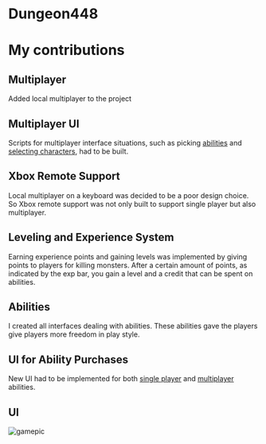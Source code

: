 # Dungeon448
# My contributions
## Multiplayer
Added local multiplayer to the project
## Multiplayer UI
Scripts for multiplayer interface situations, such as picking [abilities](https://github.com/bcverdict/Dungeon448/blob/master/scripts/scr_multi_ability_select/scr_multi_ability_select.gml)
and [selecting characters](https://github.com/bcverdict/Dungeon448/blob/master/scripts/scr_multi_char_select/scr_multi_char_select.gml), had to be built.
## Xbox Remote Support
Local multiplayer on a keyboard was decided to be a poor design choice. So Xbox remote support was not only built to support single player but also multiplayer.
## Leveling and Experience System
Earning experience points and gaining levels was implemented by giving points to players for killing monsters. After a certain amount of points, as indicated by the exp bar,
you gain a level and a credit that can be spent on abilities.
## Abilities
I created all interfaces dealing with abilities. These abilities gave the players give players more freedom in play style.
## UI for Ability Purchases
New UI had to be implemented for both [single player](https://github.com/bcverdict/Dungeon448/blob/master/scripts/scr_ability_select/scr_ability_select.gml) and 
[multiplayer](https://github.com/bcverdict/Dungeon448/blob/master/scripts/scr_multi_ability_select/scr_multi_ability_select.gml) abilities.
## UI
![gamepic](https://user-images.githubusercontent.com/25839788/45657281-3ec5e580-baaf-11e8-8164-9435a0e340b1.png)
